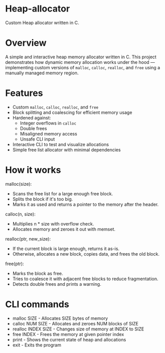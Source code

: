 # Heap-allocator
Custom Heap allocator written in C.

# Overview
A simple and interactive heap memory allocator written in C. This project demonstrates how dynamic memory allocation works under the hood — implementing custom versions of `malloc`, `calloc`, `realloc`, and `free` using a manually managed memory region.

# Features
- Custom `malloc`, `calloc`, `realloc`, and `free`
- Block splitting and coalescing for efficient memory usage
- Hardened against:
  - Integer overflows in `calloc`
  - Double frees
  - Misaligned memory access
  - Unsafe CLI input
- Interactive CLI to test and visualize allocations
- Simple free list allocator with minimal dependencies

# How it works
malloc(size):
- Scans the free list for a large enough free block.
- Splits the block if it's too big.
- Marks it as used and returns a pointer to the memory after the header.

calloc(n, size):
- Multiplies n * size with overflow check.
- Allocates memory and zeroes it out with memset.

realloc(ptr, new_size):
- If the current block is large enough, returns it as-is.
- Otherwise, allocates a new block, copies data, and frees the old block.

free(ptr):
- Marks the block as free.
- Tries to coalesce it with adjacent free blocks to reduce fragmentation.
- Detects double frees and prints a warning.

# CLI commands
- malloc SIZE	- Allocates SIZE bytes of memory
- calloc NUM SIZE	- Allocates and zeroes NUM blocks of SIZE
- realloc INDEX SIZE	- Changes size of memory at INDEX to SIZE
- free INDEX	- Frees the memory at given pointer index
- print	- Shows the current state of heap and allocations
- exit	- Exits the program
